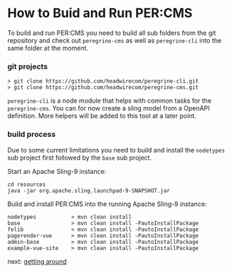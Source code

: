 How to Buid and Run PER:CMS
===========================

To build and run PER:CMS you need to build all sub folders from the git repository and
check out `peregrine-cms` as well as `peregrine-cli` into the same folder at the moment.

### git projects

```
> git clone https://github.com/headwirecom/peregrine-cli.git
> git clone https://github.com/headwirecom/peregrine-cms.git
```

`peregrine-cli` is a node module that helps with common tasks for the `peregrine-cms`.
You can for now create a sling model from a OpenAPI definition. More helpers will be
added to this tool at a later point.

### build process

Due to some current limitations you need to build and install the `nodetypes` sub project
first followed by the `base` sub project.

Start an Apache Sling-9 instance:

```==
cd resources
java -jar org.apache.sling.launchpad-9-SNAPSHOT.jar
```

Build and install PER:CMS into the running Apache Sling-9 instance:

```
nodetypes           > mvn clean install
base                > mvn clean install -PautoInstallPackage
felib               > mvn clean install -PautoInstallPackage
pagerender-vue      > mvn clean install -PautoInstallPackage
admin-base          > mvn clean install -PautoInstallPackage
example-vue-site    > mvn clean install -PautoInstallPackage
```

next: [getting around](gettingAround.md)